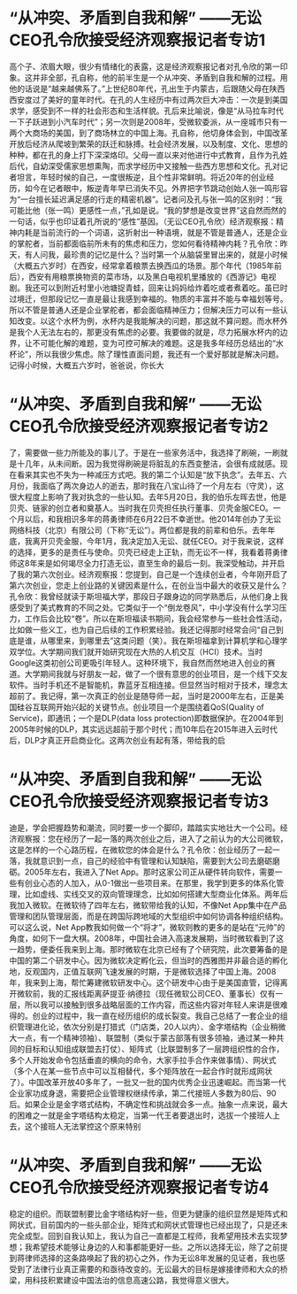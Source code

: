 # “从冲突、矛盾到自我和解” ——无讼CEO孔令欣接受经济观察报记者专访1

高个子、浓眉大眼，很少有情绪化的表露，这是经济观察报记者对孔令欣的第一印象。这并非全部，孔自称，他的前半生是一个从冲突、矛盾到自我和解的过程。用他的话说是“越来越佛系了。”上世纪80年代，孔出生于内蒙古，后跟随父母在陕西西安度过了美好的童年时代。在孔的人生经历中有过两次巨大冲击：一次是到美国求学，感受到不一样的社会形态和生活样貌。孔后来比喻说，像是“从马拉车时代一下子跃进到小汽车时代”；另一次则是2008年，受微软委派，从一座城市只有一两个大商场的美国，到了商场林立的中国上海。孔自称，他切身体会到，中国改革开放后经济从爬坡到繁荣的跃迁和脉搏。社会经济发展，以及制度、文化、思想的种种，都在孔的身上打下深深烙印。父母一直以来对他进行中式教育，且作为孔姓后代，自幼深受儒家思想熏陶，而求学经历中又接触一些西方思想和文化。孔对记者坦言，年轻时候的自己，一度很叛逆，且个性非常鲜明。将近20年的创业经历，如今在记者眼中，叛逆青年早已消失不见。外界把字节跳动创始人张一鸣形容为“一台擅长延迟满足感的行走的精密机器”。记者问及孔与张一鸣的区别时：“我可能比他（张一鸣）更感性一点，”孔如是说。“我的梦想是改变世界”这自然而然的一句话，似乎也印证着孔所说的“感性”基因。（无讼CEO孔令欣）经济观察报：精神内耗是当前流行的一个词语，这折射出一种语境，就是不管是普通人，还是企业的掌舵者，当前都面临前所未有的焦虑和压力，您如何看待精神内耗？孔令欣：昨天，有人问我，最珍贵的记忆是什么？当时第一个从脑袋里冒出来的，就是小时候（大概五六岁时）在西安，经常拿着粮票去换西瓜的场景。那个年代（1985年前后），西安有用粮票换物资的菜市场，以及黑白电视机里播放的《西游记》电视剧。我还可以到附近村里小池塘捉青蛙，回来让妈妈给炸着吃或者煮着吃。虽已时过境迁，但那段记忆一直是最让我感到幸福的。物质的丰富并不能与幸福划等号。所以不管是普通人还是企业掌舵者，都会面临精神压力；但解决压力可以有一些认知改变。以这个水杯为例，水杯内是我能解决的问题，那这就不算问题。而水杯外是我个人无法左右的，那更没有焦虑的必要。我要做的就是，尽力拓展水杯内的边界，让不可能化解的难题，变为可控可解决的难题。这是我多年经历总结出的“水杯论”，所以我很少焦虑。除了理性直面问题，我还有一个爱好那就是解决问题。记得小时候，大概五六岁时，爸爸说，你长大

# “从冲突、矛盾到自我和解” ——无讼CEO孔令欣接受经济观察报记者专访2

了，需要做一些力所能及的事儿了。于是在一些家务活中，我选择了刷碗，一刷就是十几年，从未间断。因为我觉得刷碗是将脏乱的东西变整洁，会很有成就感。现在看来其实也不失为一种减压方式吧。我的第二个认知是“放下执念”。去年五、六月份，我面临了两次身边人的逝去，那时我在八宝山待了一个月左右（守灵），这很大程度上影响了我对执念的一些认知。去年5月20日，我的伯乐左晖去世，他是贝壳、链家的创立者和奠基人。当时我在贝壳担任执行董事、贝壳金服CEO。一个月以后，和我相识多年的蒋勇律师在6月22日不幸逝世。他2014年创办了无讼网络科技（北京）有限公司（下称“无讼”）。两位都是我的前辈和伯乐。去年年底，我离开贝壳金服，今年1月，我决定加入无讼、就任CEO。对于我来说，这样的选择，更多的是责任与使命。贝壳已经走上正轨，而无讼不一样，我看着蒋勇律师这8年来是如何竭尽全力打造无讼，直至生命的最后一刻。我深受触动，并开启了我的第六次创业。经济观察报：您提到，自己是一个连续创业者，今年刚开启了第六次创业，您走上创业路的关键因素是什么，在创业当中最大的收获又是什么？孔令欣：我曾经就读于斯坦福大学，那段日子跟身边的同学熟悉后，从他们身上我感受到了美式教育的不同之处。它类似于一个“倒龙卷风”，中小学没有什么学习压力，工作后会比较“卷”。所以在斯坦福读书期间，我会经常参与一些社会性活动，比如做一些义工，也为自己后续的工作积累经验。我还记得那时经常会问“自己到底是谁，从哪里来，到哪里去”这类问题（笑）。我在斯坦福拿到计算机学和心理学双学位。大学期间我们就开始研究现在大热的人机交互（HCI）技术。当时Google这类初创公司更吸引年轻人。这种环境下，我自然而然地进入创业的赛道。大学期间我就与好朋友一起，做了一个很有意思的创业项目，是一个线下交友软件。当时手机还不是智能机，靠蓝牙互相连接。但显然当时相对于技术，理念太超前了。我记得，第一次真正的创业是随导师一起，当时是2000年左右，正是美国硅谷互联网开始兴起的关键节点。创业项目一个是围绕着QoS(Quality of Service)，即通讯；一个是DLP(data loss protection)即数据保护。在2004年到2005年时候的DLP，其实远远超前于那个时代；而10年后在2015年进入云时代后，DLP才真正开启商业化。这两次创业有起有落，带给我的启

# “从冲突、矛盾到自我和解” ——无讼CEO孔令欣接受经济观察报记者专访3

迪是，学会把握趋势和潮流，同时要一步一个脚印，踏踏实实地壮大一个公司。经济观察报：您在经历了一起一落的两次创业之后，进入了之前认为的大公司微软，这是怎样的一个心路历程，在微软您的体会是什么？孔令欣：创业经历了一起一落，我就意识到一点，自己的经验中有管理和认知缺陷，需要到大公司去磨砺磨砺。2005年左右，我进入了Net App。那时这家公司正从硬件转向软件，需要一些有创业心态的人加入，从0-1做出一些项目来。在那里，我学到更多的体系化管理，比如虚线、实线交叉的双向管理理念，比如如何搭建大型商业化体系。两年后我加入微软。在微软待了四年左右，微软带给我的认知，不像Net App集中在产品管理和团队管理层面，而是在跨国际跨地域的大型组织中如何协调各种组织结构。可以这么说，Net App教我如何做一个“将才”，微软则教的更多的是站在“元帅”的角度，如何下一盘大棋。2008年，中国社会进入高速发展期，当时微软看到了这一趋势，便委任我来到上海。那时微软在北京已经有了个研究院，此次要筹备的是中国的第二个研发中心。因为微软决定孵化云，但当时的西雅图并非最合适的孵化地，反观国内，正值互联网飞速发展的时期，于是微软选择了中国上海。2008年，我来到上海，帮忙筹建微软研发中心。这个研发中心由于是美国直管，记得离开微软前，我的汇报线距离萨提亚·纳德拉（现任微软公司CEO、董事长）仅有一层，所以我可以接触到很多战略层面的工作内容，而这些内容对年轻人来讲是很难得的。创业的过程中，我一直在经历组织的成长裂变。我自己总结了一套企业的组织管理进化论，依次分别是打猎式（门店类，20人以内）、金字塔结构（企业稍微大一点，有一个精神领袖）、联盟制（类似于蒙古部落有很多领袖，通过某一种共同的目标和认知组成联盟去打仗）、矩阵式（比联盟制多了一层跨组织性的合作，多个人开始发命令包括垂直的横向的命令，大家手拉手合作来做事情）、网状式（多个人在某一些节点中可以互相替代，多个矩阵放在一起合作时就形成网状了）。中国改革开放40多年了，一批又一批的国内优秀企业迅速崛起。而当第一代企业家功成身退，需要把企业管理权继续传承，第二代接班人多数为80后、90后。如果企业是金字塔式结构，不确定性和挑战就会多一点。抽象一点来说，最大的困难之一就是金字塔结构太稳定，当第一代王者要退出时，选拔一个接班人上去，这个接班人无法掌控这个原来特别

# “从冲突、矛盾到自我和解” ——无讼CEO孔令欣接受经济观察报记者专访4

稳定的组织。而联盟制要比金字塔结构好一些，但更为健康的组织显然是矩阵式和网状式，目前国内的一些头部企业，矩阵式和网状式管理也已经出现了，只是还未完全成型。回到自我认知上，我认为自己一直都是工程师，我希望用技术去实现梦想；我希望技术能够让身边的人和事都能更好一些。之所以选择无讼，除了之前提到蒋律师选择的这条路唤起了我的初心之外，作为无讼8年发展的见证者，我也感受到了法律行业真正需要的和亟待改变的。无讼最大的目标是嫁接律师和大众的桥梁，用科技积累建设中国法治的信息高速公路，我觉得意义很大。

